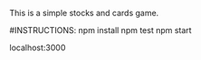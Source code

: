 This is a simple stocks and cards game.

#INSTRUCTIONS:
npm install
npm test
npm start

localhost:3000
